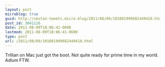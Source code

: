 ```yaml
---
layout: post
microblog: true
guid: http://vmstan-tweets.micro.blog/2011/08/09/101081999682449410.html
post_id: 3041116
date: 2011-08-09T18:06:41-0600
lastmod: 2011-08-09T18:06:41-0600
type: post
url: /2011/08/09/101081999682449410.html
---
```

Trillian on Mac just got the boot. Not quite ready for prime time in my world. Adium FTW.
